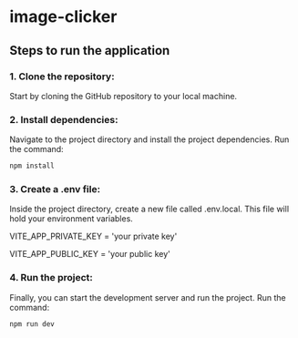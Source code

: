 # image-clicker
## Steps to run the application

### 1. Clone the repository: 

Start by cloning the GitHub repository to your local machine.

### 2. Install dependencies: 

Navigate to the project directory and install the project dependencies. 
Run the command:
```sh
npm install
```

### 3. Create a .env file: 

Inside the project directory, create a new file called .env.local. 
This file will hold your environment variables.

VITE_APP_PRIVATE_KEY = 'your private key'

VITE_APP_PUBLIC_KEY = 'your public key'

### 4. Run the project: 

Finally, you can start the development server and run the project. 
Run the command:
```sh
npm run dev
```

